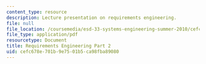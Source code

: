 ```yaml
---
content_type: resource
description: Lecture presentation on requirements engineering.
file: null
file_location: /coursemedia/esd-33-systems-engineering-summer-2010/cefc678e701b9e7501b5ca98fba89080_MITESD_33SUM10_lec04b.pdf
file_type: application/pdf
resourcetype: Document
title: Requirements Engineering Part 2
uid: cefc678e-701b-9e75-01b5-ca98fba89080
---
```

